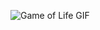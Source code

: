 ![Game of Life GIF]([https://github.com/username/repository/blob/main/path/to/your/gif.gif](https://github.com/prebenrosland/game-of-life/blob/main/gol.gif))
